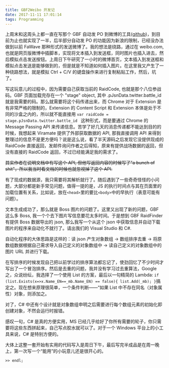 ```yaml
---
title: GBF2Weibo 开发记
date: 2017-11-11 17:01:14
tags: Programming
---
```


上周末和这周头上都一直在写那个 GBF 自动发 PO 到微博的工具([github](https://github.com/XinoAssassin/GBF2weibo))，到目前为止也就实现了一半，后半部分自动发 PO 的功能因为新浪的限制，已经没办法做到以前 FaWave 那种形式的发送微博了。我的想法是绕路，通过在 weibo.com, 也就是网页版微博中插脚本，实现将文本插入到发送框，同时图片也插入进去，然后模拟点击发送按钮。上周日下午研究了一小时的微博首页，文本插入到发送框和模拟点击发送是能够做到的，但是就是不知道如何插入图片。在这里我又产生了一种绕路想法，就是模拟 Ctrl + C/V 的键盘操作来进行复制粘贴工作，然后，坑了。

写这玩意儿的过程中，因为需要自己获取当前的 RaidCode, 也就是那个八位参战码。GBF 页面加载完存在一个 "stage" object, 其中 .pJsnData.twitter.battle_id 就是我需要的码。那么就需要将这个码传递出来，而 Chrome 对于 Extension 是有非常严格的限制的，Extension 的 Content Script 和 Extension 本体是处于不同的沙盒之内的，所以就不能直接用 `var raidCode = stage.pJsnData.twitter.battle_id ` 这种形式，而是要通过 Chrome 的 Message Passing API 来传递信息。苦学了好几天的消息传递都不能达到目的的时候，我想起来 Viramate 提供了外部获取数据的 API, 那我直接调用 API 来得到整理过的信息不是更方便吗？说是这么说，看了半天源码之后发现它没提供现成的 RaidCode 直接返回，发邮件询问作者之后得知，原来有提供战场数据的返回，但没有直接的 RaidCode 返回，不过已经能满足我的需求了。

<del>其实作者在说明文档中有写这个 API, 但他写返回内容的时候写了"a bunch of shit"，所以我当时看文档的时候也就忽视掉了这个 API.</del>

有了现成的数据源，我只需要将其解析就行了。随后遇到了一些奇奇怪怪的小问题，大部分都是新手常见问题，值得一提的是，JS 的执行时间点与其在页面里的加载位置有关系，比如说，放在`<head>`里的要比`<body>`中的早执行（表意可能有问题）。

文本生成成功了，那么就是 Boss 图片的问题了。这里又出现了新的问题，GBF 这么多 Boss, 我一个个去下图片写信息要花太多时间。于是想到 GBF RaidFinder 有提供 Boss 数据导出的 json, 那么我写一个从这个 json 中获取信息并自动下载图片的程序来自动化不就行了。请出我们的 Visual Studio 和 C#.

自动化程序的大体思路是这样的：读 json 产生对象数组 -> 数组排序去重 -> 将原数组数据根据自己需求导入自己定义的对象数组中 -> 读自己定义的对象数组中的图片 URL 并进行下载。

在写排序的时候发现自己把以前学过的排序算法都忘记了，使劲回忆了不少时间才写出了一个冒泡排序。然后是去重的问题，我并没有学习过去重算法，Google 之，众说纷纭，我选择了一个使用 List 的方案，最后以一句精简的 Lambda: `if (list.Exists(x=>x.Name_EN==_mb.Name_EN) == false){ list.Add(_mb); }`搞定之。现在想来原理很简单，一个条件判断——“如果 List 中不存在同名（对象属性）对象，则添加之。

对了，C# 中还有个设计就是对象数组申明之后需要进行每个数组元素的初始化即创建对象，不然会运行时报错。

感叹一句，C# 是真的方便实用，MS 已经几乎给好了你所有需要的轮子，你只需要将这些东西拼起来，自己写点胶水就可以了。对于一个 Windows 平台上的小工具来说，C# 是特别方便的。

大体上这整一套开始有实用的代码写入是周日下午，最后写完半成品是在周一晚上，第一次写一个“能用”的小玩意儿还是很开心的。

`>> endl;`